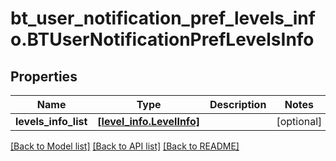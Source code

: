 # bt_user_notification_pref_levels_info.BTUserNotificationPrefLevelsInfo

## Properties
Name | Type | Description | Notes
------------ | ------------- | ------------- | -------------
**levels_info_list** | [**[level_info.LevelInfo]**](LevelInfo.md) |  | [optional] 

[[Back to Model list]](../README.md#documentation-for-models) [[Back to API list]](../README.md#documentation-for-api-endpoints) [[Back to README]](../README.md)


